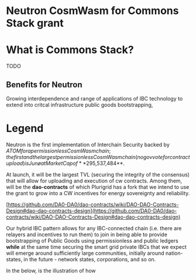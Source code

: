# Neutron CosmWasm for Commons Stack grant
# What is Commons Stack?
TODO
## Benefits for Neutron
Growing interdependence and range of applications of IBC technology to extend into critcal infrastructure public goods bootstrapping, 
# Legend

Neutron is the first implementation of Interchain Security backed by $ATOM for a permissionless CosmWasm chain; the first and the largest permissionless CosmWasm chain (no gov vote for contract upload) is Junø at Market Cap of **$295,537,484**.  

At launch, it will be the largest TVL (securing the integrity of the consensus) that will allow for uploading and execution of cw contracts. Among them, will be the **dao-contracts** of which Plurigrid has a fork that we intend to use the grant to grow into a CW incentives for energy sovereignty and reliability.  

[https://github.com/DA0-DA0/dao-contracts/wiki/DAO-DAO-Contracts-Design#dao-dao-contracts-design](https://github.com/DA0-DA0/dao-contracts/wiki/DAO-DAO-Contracts-Design#dao-dao-contracts-design)  

Our hybrid IBC pattern allows for any IBC-connected chain (i.e. there are relayers and incentives to run them) to join in being able to provide bootstrapping of Public Goods using permissionless and public ledgers **while** at the same time securing the smart grid private IBCs that we expect will emerge around sufficiently large communities, initially around nation-states, in the future - network states, corporations, and so on.  

In the below, is the illustration of how
